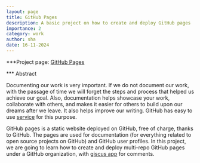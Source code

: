 ```yaml
---
layout: page
title: GitHub Pages
description: A basic project on how to create and deploy GitHub pages
importance: 2
category: work
author: sha
date: 16-11-2024
---
```


***Project page: [GitHub Pages](https://gh-pages-project.github.io/pages/gh_pages_project.html)

*** Abstract

Documenting our work is very important. If we do not document our work, with the passage of time we will forget the steps and process that helped us achieve our goal. Also, documentation helps showcase your work, collaborate with others, and makes it easier for others to build upon our dreams after we leave. It also helps improve our writing. GitHub has easy to use [service](https://docs.github.com/en/pages) for this purpose. 

GitHub pages is a static website deployed on GitHub, free of charge, thanks to GitHub. The pages are used for documentation (for everything related to open source projects on GitHub) and GitHub user profiles.  In this project, we are going to learn how to create and deploy multi-repo GitHub pages under a GitHub organization, with [giscus app](https://giscus.app/) for comments. 

















